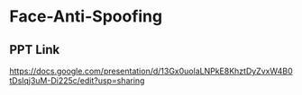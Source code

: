 # Face-Anti-Spoofing

## PPT Link
https://docs.google.com/presentation/d/13Gx0uolaLNPkE8KhztDyZvxW4B0tDslqj3uM-Di225c/edit?usp=sharing
